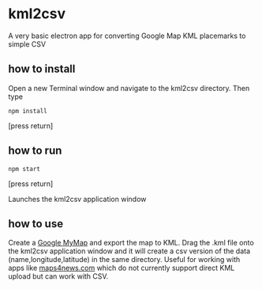 # kml2csv
A very basic electron app for converting Google Map KML placemarks to simple CSV 

## how to install

Open a new Terminal window and navigate to the kml2csv directory. Then type

    npm install

[press return]

## how to run

    npm start

[press return]

Launches the kml2csv application window


## how to use

Create a [Google MyMap](https://www.google.com/mymaps) and export the map to KML. Drag the .kml file onto the kml2csv application window and it will create a csv version of the data (name,longitude,latitude) in the same directory. Useful for working with apps like [maps4news.com](https://maps4news.com) which do not currently support direct KML upload but can work with CSV.
